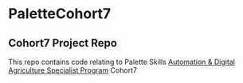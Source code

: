 # PaletteCohort7
## Cohort7 Project Repo  
This repo contains code relating to Palette Skills [Automation & Digital Agriculture Specialist Program](https://paletteskills.org/agtech) Cohort7
